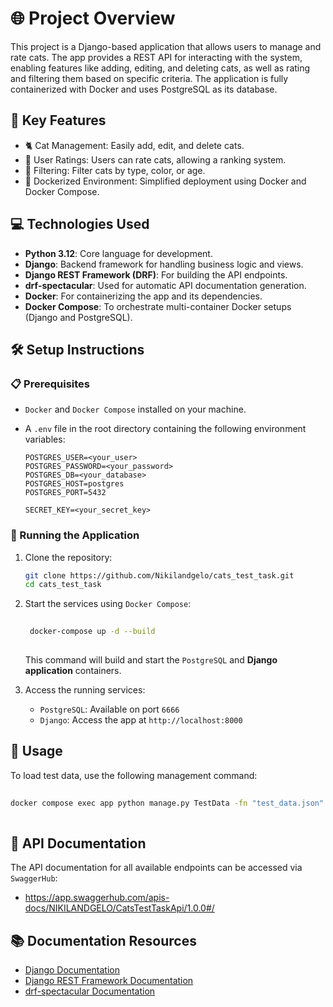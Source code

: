 # 🌐 Project Overview
This project is a Django-based application that allows users to manage and rate cats.
The app provides a REST API for interacting with the system, enabling features like adding, editing, and deleting cats, as well as rating and filtering them based on specific criteria.
The application is fully containerized with Docker and uses PostgreSQL as its database.

## 🚀 Key Features
- 🐈 Cat Management: Easily add, edit, and delete cats.
- 🏅 User Ratings: Users can rate cats, allowing a ranking system.
- 🔎 Filtering: Filter cats by type, color, or age.
- 🐳 Dockerized Environment: Simplified deployment using Docker and Docker Compose.

## 💻 Technologies Used
- **Python 3.12**: Core language for development.
- **Django**: Backend framework for handling business logic and views.
- **Django REST Framework (DRF)**: For building the API endpoints.
- **drf-spectacular**: Used for automatic API documentation generation.
- **Docker**: For containerizing the app and its dependencies.
- **Docker Compose**: To orchestrate multi-container Docker setups (Django and PostgreSQL).

## 🛠️ Setup Instructions
### 📋 Prerequisites

- `Docker` and `Docker Compose` installed on your machine.
- A `.env` file in the root directory containing the following environment variables:
    
    ```env
    POSTGRES_USER=<your_user>
    POSTGRES_PASSWORD=<your_password>
    POSTGRES_DB=<your_database>
    POSTGRES_HOST=postgres
    POSTGRES_PORT=5432
    
    SECRET_KEY=<your_secret_key>
    ```
### 🚀 Running the Application
1. Clone the repository:

    ```bash
    git clone https://github.com/Nikilandgelo/cats_test_task.git
    cd cats_test_task
    ```
2. Start the services using `Docker Compose`:

   ```bash
      
    docker-compose up -d --build
     
    ```
    This command will build and start the `PostgreSQL` and **Django application** containers.
3. Access the running services:
   - `PostgreSQL`: Available on port `6666`
   - `Django`: Access the app at `http://localhost:8000`

## 📜 Usage
To load test data, use the following management command:
```bash
 
docker compose exec app python manage.py TestData -fn "test_data.json"
 
```

## 📖 API Documentation
The API documentation for all available endpoints can be accessed via `SwaggerHub`:
- https://app.swaggerhub.com/apis-docs/NIKILANDGELO/CatsTestTaskApi/1.0.0#/

## 📚 Documentation Resources
- [Django Documentation](https://docs.djangoproject.com/en/stable/)
- [Django REST Framework Documentation](https://www.django-rest-framework.org/)
- [drf-spectacular Documentation](https://drf-spectacular.readthedocs.io/en/latest/index.html)
